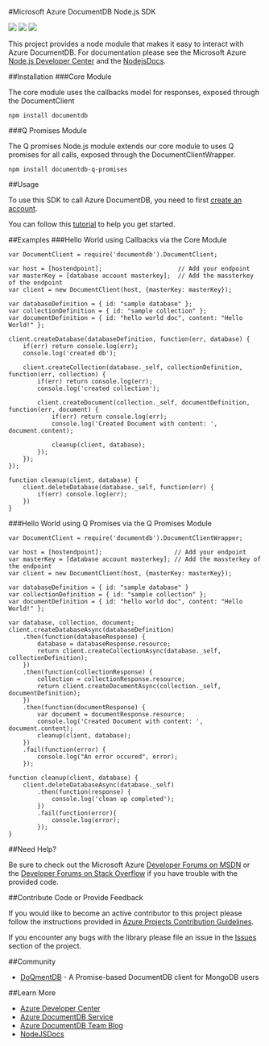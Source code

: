 #Microsoft Azure DocumentDB Node.js SDK

![](https://img.shields.io/npm/v/documentdb.svg)
![](https://img.shields.io/npm/dm/documentdb.svg)
![](https://img.shields.io/github/issues/azure/azure-documentdb-node.svg)

This project provides a node module that makes it easy to interact with Azure DocumentDB. For documentation please see the Microsoft Azure [Node.js Developer Center](http://azure.microsoft.com/en-us/develop/nodejs/) and the [NodejsDocs](http://dl.windowsazure.com/documentDB/nodedocs/).

##Installation
###Core Module

The core module uses the callbacks model for responses, exposed through the DocumentClient 

    npm install documentdb

###Q Promises Module 

The Q promises Node.js module extends our core module to uses Q promises for all calls, exposed through the DocumentClientWrapper.

    npm install documentdb-q-promises

##Usage

To use this SDK to call Azure DocumentDB, you need to first [create an account](http://azure.microsoft.com/en-us/documentation/articles/documentdb-create-account/).

You can follow this [tutorial](http://azure.microsoft.com/en-us/documentation/articles/documentdb-nodejs-application/) to help you get started.

##Examples
###Hello World using Callbacks via the Core Module

	var DocumentClient = require('documentdb').DocumentClient;
	
	var host = [hostendpoint];                     // Add your endpoint
	var masterKey = [database account masterkey];  // Add the massterkey of the endpoint
	var client = new DocumentClient(host, {masterKey: masterKey});

	var databaseDefinition = { id: "sample database" };
	var collectionDefinition = { id: "sample collection" };
	var documentDefinition = { id: "hello world doc", content: "Hello World!" };
	
	client.createDatabase(databaseDefinition, function(err, database) {
	    if(err) return console.log(err);
	    console.log('created db');
	
	    client.createCollection(database._self, collectionDefinition, function(err, collection) {
	        if(err) return console.log(err);
	        console.log('created collection');
	
	        client.createDocument(collection._self, documentDefinition, function(err, document) {
	            if(err) return console.log(err);
	            console.log('Created Document with content: ', document.content);

	            cleanup(client, database);
	        });
	    });
	});
	
	function cleanup(client, database) {
	    client.deleteDatabase(database._self, function(err) {
	        if(err) console.log(err);
	    })
	}

###Hello World using Q Promises via the Q Promises Module

	var DocumentClient = require('documentdb').DocumentClientWrapper;
	
	var host = [hostendpoint];                    // Add your endpoint
	var masterKey = [database account masterkey]; // Add the massterkey of the endpoint
	var client = new DocumentClient(host, {masterKey: masterKey});
	
	var databaseDefinition = { id: "sample database" }
	var collectionDefinition = { id: "sample collection" };
	var documentDefinition = { id: "hello world doc", content: "Hello World!" };
	
	var database, collection, document;
	client.createDatabaseAsync(databaseDefinition)
	    .then(function(databaseResponse) {
	        database = databaseResponse.resource;
	        return client.createCollectionAsync(database._self, collectionDefinition);
	    })
	    .then(function(collectionResponse) {
	        collection = collectionResponse.resource;
	        return client.createDocumentAsync(collection._self, documentDefinition);
	    })
	    .then(function(documentResponse) {
	        var document = documentResponse.resource;
	        console.log('Created Document with content: ', document.content);
	        cleanup(client, database);
	    })
	    .fail(function(error) {
	        console.log("An error occured", error);
	    });
	
	function cleanup(client, database) {
	    client.deleteDatabaseAsync(database._self)
	        .then(function(response) {
	            console.log('clean up completed');
	        })
	        .fail(function(error){
	            console.log(error);
	        });
	}

##Need Help?

Be sure to check out the Microsoft Azure [Developer Forums on MSDN](https://social.msdn.microsoft.com/forums/azure/en-US/home?forum=AzureDocumentDB) or the [Developer Forums on Stack Overflow](http://stackoverflow.com/questions/tagged/azure-documentdb) if you have trouble with the provided code.

##Contribute Code or Provide Feedback

If you would like to become an active contributor to this project please follow the instructions provided in [Azure Projects Contribution Guidelines](http://azure.github.io/guidelines.html).

If you encounter any bugs with the library please file an issue in the [Issues](https://github.com/Azure/azure-documentdb-node/issues) section of the project.

##Community
* [DoQmentDB](https://github.com/a8m/doqmentdb) - A Promise-based DocumentDB client for MongoDB users

##Learn More

* [Azure Developer Center](http://azure.microsoft.com/en-us/develop/nodejs)
* [Azure DocumentDB Service](http://azure.microsoft.com/en-us/documentation/services/documentdb/)
* [Azure DocumentDB Team Blog](http://blogs.msdn.com/b/documentdb/)
* [NodeJSDocs](http://dl.windowsazure.com/documentDB/nodedocs/)
